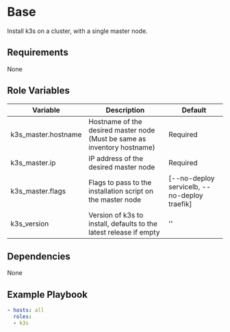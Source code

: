 Base
=========

Install k3s on a cluster, with a single master node.

Requirements
------------

None

Role Variables
--------------

| Variable            | Description                                                              | Default                                      |
|---------------------|--------------------------------------------------------------------------|----------------------------------------------|
| k3s_master.hostname | Hostname of the desired master node (Must be same as inventory hostname) | Required                                     |
| k3s_master.ip       | IP address of the desired master node                                    | Required                                     |
| k3s_master.flags    | Flags to pass to the installation script on the master node              | [--no-deploy servicelb, --no-deploy traefik] |
| k3s_version         | Version of k3s to install, defaults to the latest release if empty       | ''                                           |

Dependencies
------------

None

Example Playbook
----------------
```yaml
- hosts: all
  roles:
  - k3s
```

